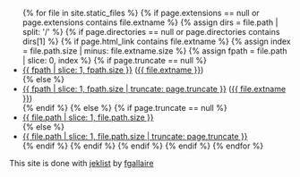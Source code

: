 <ul>
{% for file in site.static_files %}
    {% if page.extensions == null or page.extensions contains file.extname %}
        {% assign dirs = file.path | split: '/' %}
        {% if page.directories == null or page.directories contains dirs[1] %}
            {% if page.html_link contains file.extname %}
                {% assign index = file.path.size | minus: file.extname.size %}
                {% assign fpath = file.path | slice: 0, index %}
                {% if page.truncate == null %}
                    <li><a href="{{ site.github.baseurl }}{{ fpath }}">{{ fpath | slice: 1, fpath.size }}</a> (<a href="{{ site.github.baseurl }}{{ file.path }}">{{ file.extname }}</a>)</li>
                {% else %}
                    <li><a href="{{ site.github.baseurl }}{{ fpath }}">{{ fpath | slice: 1, fpath.size | truncate: page.truncate }}</a> (<a href="{{ site.github.baseurl }}{{ file.path }}">{{ file.extname }}</a>)</li>
                {% endif %}
            {% else %}
                {% if page.truncate == null %}
                    <li><a href="{{ site.github.baseurl }}{{ file.path }}">{{ file.path | slice: 1, file.path.size }}</a></li>
                {% else %}
                    <li><a href="{{ site.github.baseurl }}{{ file.path }}">{{ file.path | slice: 1, file.path.size | truncate: page.truncate }}</a></li>
                {% endif %}
            {% endif %}
        {% endif %}
    {% endif %}
{% endfor %}
</ul>

This site is done with [jeklist](https://github.com/fgallaire/jeklist) by [fgallaire](https://f.gallai.re)

